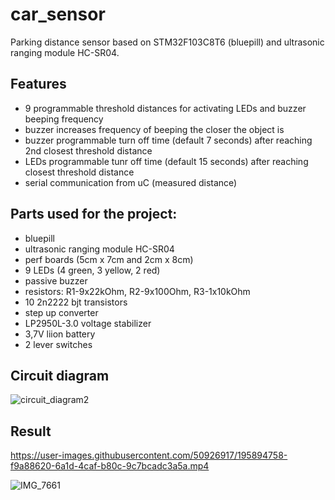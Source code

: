 # car_sensor

Parking distance sensor based on STM32F103C8T6 (bluepill) and ultrasonic ranging module HC-SR04.

## Features
* 9 programmable threshold distances for activating LEDs and buzzer beeping frequency
* buzzer increases frequency of beeping the closer the object is
* buzzer programmable turn off time (default 7 seconds) after reaching 2nd closest threshold distance
* LEDs programmable tunr off time (default 15 seconds) after reaching closest threshold distance
* serial communication from uC (measured distance)

## Parts used for the project:
- bluepill
- ultrasonic ranging module HC-SR04
- perf boards (5cm x 7cm and 2cm x 8cm)
- 9 LEDs (4 green, 3 yellow, 2 red)
- passive buzzer
- resistors: R1-9x22kOhm, R2-9x100Ohm, R3-1x10kOhm
- 10 2n2222 bjt transistors
- step up converter
- LP2950L-3.0 voltage stabilizer
- 3,7V liion battery
- 2 lever switches

## Circuit diagram
![circuit_diagram2](https://user-images.githubusercontent.com/50926917/195899854-2f93d8c8-aa93-4b6f-ac7e-031f0b7524ff.png)

## Result

https://user-images.githubusercontent.com/50926917/195894758-f9a88620-6a1d-4caf-b80c-9c7bcadc3a5a.mp4

![IMG_7661](https://user-images.githubusercontent.com/50926917/195894881-3d54f708-f250-4389-818b-b17fd596cbd0.JPG)


